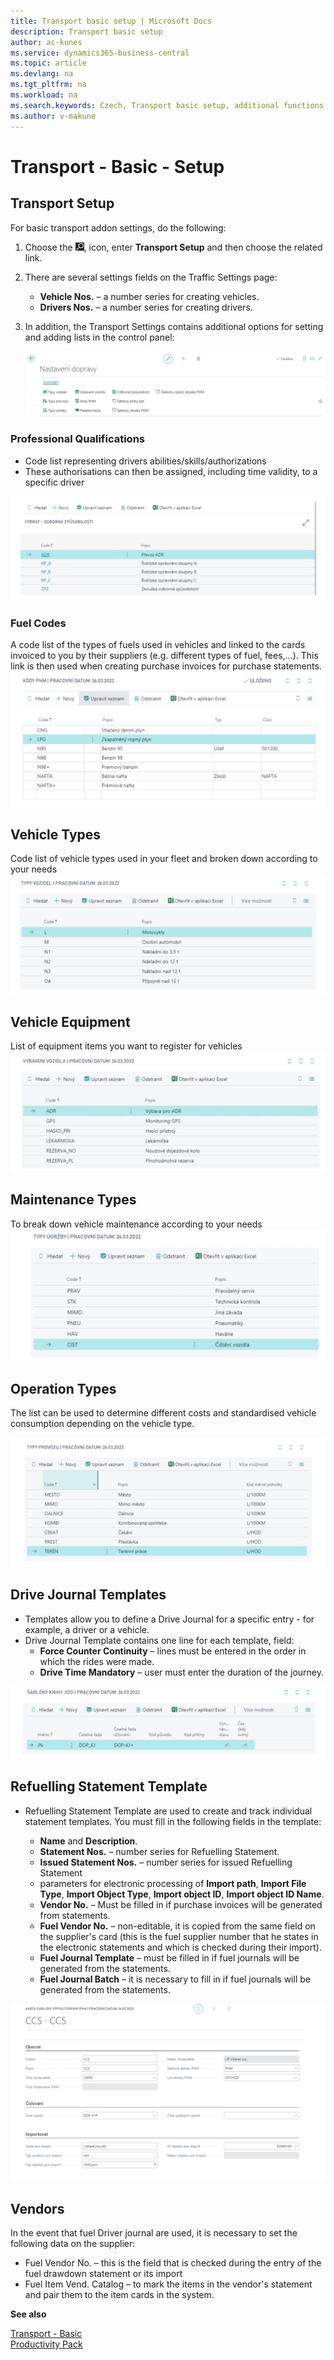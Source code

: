 ```yaml
---
title: Transport basic setup | Microsoft Docs
description: Transport basic setup
author: ac-kunes
ms.service: dynamics365-business-central
ms.topic: article
ms.devlang: na
ms.tgt_pltfrm: na
ms.workload: na
ms.search.keywords: Czech, Transport basic setup, additional functions
ms.author: v-makune
---
```

# Transport - Basic - Setup

## Transport Setup

For basic transport addon settings, do the following:
1. Choose the ![Lightbulb that opens the Tell Me feature.](media/ui-search/search_small.png "Tell me what you want to do"), icon, enter **Transport Setup** and then choose the related link.
2. There are several settings fields on the Traffic Settings page:
   - **Vehicle Nos.** – a number series for creating vehicles.
   - **Drivers Nos.** – a number series for creating drivers.
3. In addition, the Transport Settings contains additional options for setting and adding lists in the control panel:

   ![Transport Setup](media/ac_transport_setup.png)

### Professional Qualifications

- Code list representing drivers abilities/skills/authorizations
- These authorisations can then be assigned, including time validity, to a specific driver

![Professional Qualifications](media/ac_transport_codes.png)

### Fuel Codes
A code list of the types of fuels used in vehicles and linked to the cards invoiced to you by their suppliers (e.g. different types of fuel, fees,...).  This link is then used when creating purchase invoices for purchase statements.
![Fuel Codes](media/ac_transport_PHM.png)

## Vehicle Types

Code list of vehicle types used in your fleet and broken down according to your needs
![Vehicle Types](media/ac_transport_vehicles.png)

## Vehicle Equipment

List of equipment items you want to register for vehicles
![Vehicle Equipment](media/ac_transport_vehicles_eq.png)


## Maintenance Types

To break down vehicle maintenance according to your needs
![Maintenance Types](media/ac_transport_main.png)

## Operation Types

The list can be used to determine different costs and standardised vehicle consumption depending on the vehicle type.

![Operation Types](media/ac_transport_types.png)


## Drive Journal Templates

- Templates allow you to define a Drive Journal for a specific entry - for example, a driver or a vehicle.
- Drive Journal Template contains one line for each template, field:
   - **Force Counter Continuity** – lines must be entered in the order in which the rides were made.
   - **Drive Time Mandatory** – user must enter the duration of the journey.

![Drive Journal Templates](media/ac_transport_templateKH.png)

## Refuelling Statement Template

- Refuelling Statement Template are used to create and track individual statement templates. You must fill in the following fields in the template:

   - **Name** and **Description**.
   - **Statement Nos.** – number series for Refuelling Statement.
   - **Issued Statement Nos.** – number series for issued Refuelling Statement
   - parameters for electronic processing of **Import path**, **Import File Type**, **Import Object Type**, **Import object ID**, **Import object ID Name**.
   - **Vendor No.** – Must be filled in if purchase invoices will be generated from statements.
   - **Fuel Vendor No.** – non-editable, it is copied from the same field on the supplier's card (this is the fuel supplier number that he states in the electronic statements and which is checked during their import).
   - **Fuel Journal Template** – must be filled in if fuel journals will be generated from the statements.
   - **Fuel Journal Batch** – it is necessary to fill in if fuel journals will be generated from the statements.

![Refuelling Statement Template - CSS](media/ac_transport_css.png)

## Vendors

In the event that fuel Driver journal are used, it is necessary to set the following data on the supplier:
- Fuel Vendor No. – this is the field that is checked during the entry of the fuel drawdown statement or its import
- Fuel Item Vend. Catalog – to mark the items in the vendor's statement and pair them to the item cards in the system.

**See also**

[Transport - Basic](ac-transport-basic.md)  
[Productivity Pack](ac-productivity-pack.md)
